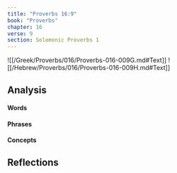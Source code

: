 ```yaml
---
title: "Proverbs 16:9"
book: "Proverbs"
chapter: 16
verse: 9
section: Solomonic Proverbs 1
---
```

![[/Greek/Proverbs/016/Proverbs-016-009G.md#Text]]
![[/Hebrew/Proverbs/016/Proverbs-016-009H.md#Text]]

## Analysis

#### Words

#### Phrases

#### Concepts

## Reflections
